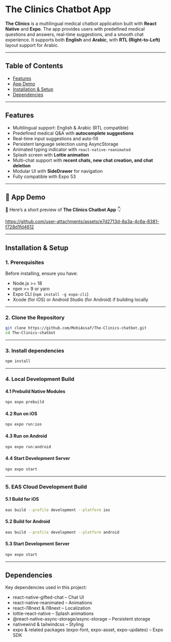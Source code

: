 # The Clinics Chatbot App

**The Clinics** is a multilingual medical chatbot application built with **React Native** and **Expo**. The app provides users with predefined medical questions and answers, real-time suggestions, and a smooth chat experience. It supports both **English** and **Arabic**, with **RTL (Right-to-Left)** layout support for Arabic.

---

## Table of Contents

- [Features](#features)  
- [App Demo](#app-demo)   
- [Installation & Setup](#installation--setup)
- [Dependencies](#dependencies)  

---

## Features

- Multilingual support: English & Arabic (RTL compatible)  
- Predefined medical Q&A with **autocomplete suggestions**  
- Real-time input suggestions and auto-fill  
- Persistent language selection using AsyncStorage  
- Animated typing indicator with `react-native-reanimated`  
- Splash screen with **Lottie animation**  
- Multi-chat support with **recent chats, new chat creation, and chat deletion**  
- Modular UI with **SideDrawer** for navigation  
- Fully compatible with Expo 53  

---

## 📱 App Demo

🎥 Here’s a short preview of **The Clinics Chatbot App** 👇  

https://github.com/user-attachments/assets/e7d2713d-8a3a-4c6a-8381-f728d1fd4612

---

## Installation & Setup

### 1. Prerequisites
Before installing, ensure you have:
- Node.js >= 18
- npm >= 9 or yarn
- Expo CLI (`npm install -g expo-cli`)
- Xcode (for iOS) or Android Studio (for Android) if building locally

---

### 2. Clone the Repository
```bash
git clone https://github.com/MohiAssaf/The-Clinics-chatbot.git
cd The-Clinics-chatbot
```

---

### 3. Install dependencies

```bash
npm install
```

---

### 4. **Local Development Build**

#### 4.1 Prebuild Native Modules

```bash
npx expo prebuild
```

#### 4.2 Run on iOS

```bash
npx expo run:ios
```

#### 4.3 Run on Android

```bash
npx expo run:android
```

#### 4.4 Start Development Server

```bash
npx expo start
```

---

### 5. **EAS Cloud Development Build**

#### 5.1 Build for iOS

```bash
eas build --profile development --platform ios
```

#### 5.2 Build for Android

```bash
eas build --profile development --platform android
```

#### 5.3 Start Development Server

```bash
npx expo start
```

---

## Dependencies

Key dependencies used in this project:

- react-native-gifted-chat – Chat UI
- react-native-reanimated – Animations
- react-i18next & i18next – Localization
- lottie-react-native – Splash animations
- @react-native-async-storage/async-storage – Persistent storage
- nativewind & tailwindcss – Styling
- expo & related packages (expo-font, expo-asset, expo-updates) – Expo SDK
